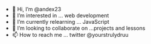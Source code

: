 - 👋 Hi, I’m @andex23
- 👀 I’m interested in ... web development 
- 🌱 I’m currently relearning ... JavaScript 
- 💞️ I’m looking to collaborate on ...projects and lessons
- 📫 How to reach me ... twitter @yourstrulydruu

<!---
andex23/andex23 is a ✨ special ✨ repository because its `README.md` (this file) appears on your GitHub profile.
You can click the Preview link to take a look at your changes.
--->

